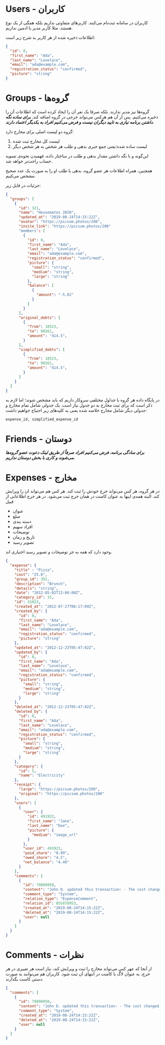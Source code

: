 # Users - کاربران
کاربران در سامانه ثبت‌نام می‌کنند. کاربرهای متفاوتی نداریم بلکه همگی از یک نوع هستند. مثلا کاربر مدیر یا ادمین نداریم.

اطلاعات ذخیره شده از هر کاربر به شرح زیر است:
```json
{
  "id": 0,
  "first_name": "Ada",
  "last_name": "Lovelace",
  "email": "ada@example.com",
  "registration_status": "confirmed",
  "picture": "string"
}
```

# Groups - گروه‌ها
گروه‌ها نیز مدیر ندارند. بلکه صرفا یک نفر آن را ایجاد کرده است که اطلاعات آن را ذخیره می‌کنیم. پس از آن هم هرکس می‌تواند خرجی در گروه اضافه کند. ***برای ساده نگه داشتن برنامه نیازی به تایید دیگران نیست و فرض می‌کنیم افراد به یکدیگر اعتماد دارند.***

گروه دو لیست اصلی برای مخارج دارد:
1. لیست کل مخارج ثبت شده
1. لیست ساده شده؛‌یعنی جمع جبری بدهی و طلب هر شخص به هر شخص دیگر

این‌گونه و با نگه داشتن مقدار بدهی و طلب در ساختار داده، فهمیدن نحوه‌ی تسویه حساب راحت‌تر خواهد شد.

همچنین، همراه اطلاعات هر عضو گروه، بدهی یا طلب او را به صورت یک عدد صحیح مشخص می‌کنیم.

جزئیات در فایل زیر:
```json
{
  "groups": [
    {
      "id": 321,
      "name": "Housemates 2020",
      "updated_at": "2019-08-24T14:15:22Z",
      "avatar": "https://picsum.photos/200",
      "invite_link": "https://picsum.photos/200"
      "members": [
        {
          "id": 0,
          "first_name": "Ada",
          "last_name": "Lovelace",
          "email": "ada@example.com",
          "registration_status": "confirmed",
          "picture": {
            "small": "string",
            "medium": "string",
            "large": "string"
          },
          "balance": [
            {
              "amount": "-5.02"
            }
          ]
        }
      ],
      "original_debts": [
        {
          "from": 18523,
          "to": 90261,
          "amount": "414.5",
        }
      ],
      "simplified_debts": [
        {
          "from": 18523,
          "to": 90261,
          "amount": "414.5",
        }
      ]
    }
  ]
}
```

در پایگاه داده هر گروه با جداول مختلفی سروکار داریم که باید مشخص شوند؛‌ اما لازم به ذکر است که برای ثبت مخارج به دو جدول نیاز است. یک جدولی شامل تمام مخارج و جدولی دیگر شامل مخارج خلاصه شده
یعنی به کلیدهای زیر احتیاج خواهیم داشت:

`expense_id, simplified_expense_id`

# Friends - دوستان

***برای سادگی برنامه، فرض می‌کنیم افراد صرفاً از طریق لینک دعوت عضو گروه‌ها می‌شوند و کاری با بخش دوستان نداریم.***


# Expenses - مخارج

در هر گروه، هر کس می‌تواند خرج خودش را ثبت کند. هر کس هم می‌تواند ان را ویرایش کند. البته همه‌ی اینها به عنوان کامنت در همان خرج ثبت می‌شود. در هر خرج اطلاعاتی از قبیل
- عنوان
- مبلغ
- دسته بندی
- افراد سهیم
- توضیحات
- تاریخ و زمان
- تصویر رسید

وجود دارد که همه به جز توضیحات و تصویر رسید اختیاری اند.


```json
{
  "expense": {
    "title" : "Pizza",
    "cost": "25.0",
    "group_id": 391,
    "description": "Brunch",
    "details": "string",
    "date": "2012-05-02T13:00:00Z",
    "category_id": 15,
    "id": 51023,
    "created_at": "2012-07-27T06:17:09Z",
    "created_by": {
      "id": 0,
      "first_name": "Ada",
      "last_name": "Lovelace",
      "email": "ada@example.com",
      "registration_status": "confirmed",
      "picture": "string"
    },
    "updated_at": "2012-12-23T05:47:02Z",
    "updated_by": {
      "id": 0,
      "first_name": "Ada",
      "last_name": "Lovelace",
      "email": "ada@example.com",
      "registration_status": "confirmed",
      "picture": {
        "small": "string",
        "medium": "string",
        "large": "string"
      }
    },
    "deleted_at": "2012-12-23T05:47:02Z",
    "deleted_by": {
      "id": 0,
      "first_name": "Ada",
      "last_name": "Lovelace",
      "email": "ada@example.com",
      "registration_status": "confirmed",
      "picture": {
        "small": "string",
        "medium": "string",
        "large": "string"
      }
    },
    "category": {
      "id": 5,
      "name": "Electricity"
    },
    "receipt": {
      "large": "https://picsum.photos/200",
      "original": "https://picsum.photos/200"
    },
    "users": [
      {
        "user": {
          "id": 491923,
          "first_name": "Jane",
          "last_name": "Doe",
          "picture": {
            "medium": "image_url"
          }
        },
        "user_id": 491923,
        "paid_share": "8.99",
        "owed_share": "4.5",
        "net_balance": "4.49"
      }
    ],
    "comments": [
      {
        "id": 79800950,
        "content": "John D. updated this transaction: - The cost changed from $6.99 to $8.99",
        "comment_type": "System",
        "relation_type": "ExpenseComment",
        "relation_id": 855870953,
        "created_at": "2019-08-24T14:15:22Z",
        "deleted_at": "2019-08-24T14:15:22Z",
        "user": null
      }
    ]
  }
}
```

# Comments - نظرات
از آنجا که عهر کس می‌تواند مخارج را ثبت و ویرایش کند، نیاز است هر تغییری در هر خرج، به عنوان لاگ یا کامنت در انتهای آن ثبت شود. کاربران هم می‌توانند به صورت دستی کامنت بگذارند.

```json
{
  "comments": [
    {
      "id": 79800950,
      "content": "John D. updated this transaction: - The cost changed from $6.99 to $8.99",
      "comment_type": "System",
      "created_at": "2019-08-24T14:15:22Z",
      "deleted_at": "2019-08-24T14:15:22Z",
      "user": null
    }
  ]
}
```

